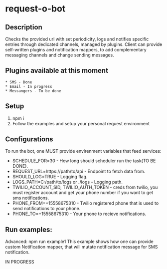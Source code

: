 # request-o-bot

## Description
Checks the provided url with set periodicity, logs and notifies specific entries through dedicated channels, managed by plugins.
Client can provide self-written plugins and notification mappers, to add complementary messaging channels and change sending messages.

## Plugins available at this moment
    * SMS - Done
    * Email - In progress
    * Messangers - To be done

## Setup
  1) npm i
  2) Follow the examples and setup your personal request environment

## Configurations
To run the bot, one MUST provide envirenment variables that feed services: 
- SCHEDULE_FOR=30 - How long should scheduler run the task(TO BE DONE).
- REQUEST_URL=https://path/to/api - Endpoint to fetch data from.
- SHOULD_LOG=TRUE - Logging flag.
- LOGS_PATH=C:/path/to/logs or ./logs - Logging path.
- TWILIO_ACCOUNT_SID, TWILIO_AUTH_TOKEN - creds from twilio, you must register account and get your phone number if you want to get sms notifications.
- PHONE_FROM=+15558675310 - Twilio registered phone that is used to send notifications to your phone.
- PHONE_TO=+15558675310 - Your phone to recieve notifications.

## Run examples:
 Advanced: npm run example1
 This example shows how one can provide custom Notification mapper, that will mutate notification message for SMS notification.

IN PROGRESS